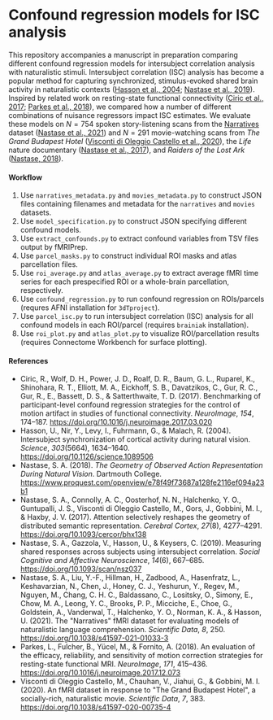 # Confound regression models for ISC analysis
This repository accompanies a manuscript in preparation comparing different confound regression models for intersubject correlation analysis with naturalistic stimuli. Intersubject correlation (ISC) analysis has become a popular method for capturing synchronized, stimulus-evoked shared brain activity in naturalistic contexts ([Hasson et al., 2004](https://doi.org/10.1126/science.1089506); [Nastase et al., 2019](https://doi.org/10.1093/scan/nsz037)). Inspired by related work on resting-state functional connectivity ([Ciric et al., 2017](https://doi.org/10.1016/j.neuroimage.2017.03.020); [Parkes et al., 2018](https://doi.org/10.1016/j.neuroimage.2017.12.073)), we compared how a number of different combinations of nuisance regressors impact ISC estimates. We evaluate these models on $N = 754$ spoken story-listening scans from the [Narratives](https://snastase.github.io/datasets/ds002345) dataset ([Nastase et al., 2021](https://doi.org/10.1038/s41597-021-01033-3)) and $N = 291$ movie-watching scans from *The Grand Budapest Hotel* ([Visconti di Oleggio Castello et al., 2020](https://doi.org/10.1038/s41597-020-00735-4)), the *Life* nature documentary ([Nastase et al., 2017](https://doi.org/10.1093/cercor/bhx138)), and *Raiders of the Lost Ark* ([Nastase, 2018](https://www.proquest.com/openview/e78f49f73687a128fe2116ef094a23b1)).

#### Workflow
1. Use `narratives_metadata.py` and `movies_metadata.py` to construct JSON files containing filenames and metadata for the `narratives` and `movies` datasets.
2. Use `model_specification.py` to construct JSON specifying different confound models.
3. Use `extract_confounds.py` to extract confound variables from TSV files output by fMRIPrep.
4. Use `parcel_masks.py` to construct individual ROI masks and atlas parcellation files.
5. Use `roi_average.py` and `atlas_average.py` to extract average fMRI time series for each prespecified ROI or a whole-brain parcellation, respectively.
6. Use `confound_regression.py` to run confound regression on ROIs/parcels (requres AFNI installation for `3dTproject`).
7. Use `parcel_isc.py` to run intersubject correlation (ISC) analysis for all confound models in each ROI/parcel (requires `brainiak` installation).
8. Use `roi_plot.py` and `atlas_plot.py` to visualize ROI/parcellation results (requires Connectome Workbench for surface plotting).

#### References
- Ciric, R., Wolf, D. H., Power, J. D., Roalf, D. R., Baum, G. L., Ruparel, K., Shinohara, R. T., Elliott, M. A., Eickhoff, S. B., Davatzikos, C., Gur, R. C., Gur, R., E., Bassett, D. S., & Satterthwaite, T. D. (2017). Benchmarking of participant-level confound regression strategies for the control of motion artifact in studies of functional connectivity. *NeuroImage*, *154*, 174–187. https://doi.org/10.1016/j.neuroimage.2017.03.020
- Hasson, U., Nir, Y., Levy, I., Fuhrmann, G., & Malach, R. (2004). Intersubject synchronization of cortical activity during natural vision. *Science*, *303*(5664), 1634–1640. https://doi.org/10.1126/science.1089506
- Nastase, S. A. (2018). *The Geometry of Observed Action Representation During Natural Vision*. Dartmouth College. https://www.proquest.com/openview/e78f49f73687a128fe2116ef094a23b1
- Nastase, S. A., Connolly, A. C., Oosterhof, N. N., Halchenko, Y. O., Guntupalli, J. S., Visconti di Oleggio Castello, M., Gors, J., Gobbini, M. I., & Haxby, J. V. (2017). Attention selectively reshapes the geometry of distributed semantic representation. *Cerebral Cortex*, *27*(8), 4277–4291. https://doi.org/10.1093/cercor/bhx138
- Nastase, S. A., Gazzola, V., Hasson, U., & Keysers, C. (2019). Measuring shared responses across subjects using intersubject correlation. *Social Cognitive and Affective Neuroscience*, *14*(6), 667–685. https://doi.org/10.1093/scan/nsz037
- Nastase, S. A., Liu, Y.-F., Hillman, H., Zadbood, A., Hasenfratz, L., Keshavarzian, N., Chen, J., Honey, C. J., Yeshurun, Y., Regev, M., Nguyen, M., Chang, C. H. C., Baldassano, C., Lositsky, O., Simony, E., Chow, M. A., Leong, Y. C., Brooks, P. P., Micciche, E., Choe, G., Goldstein, A., Vanderwal, T., Halchenko, Y. O., Norman, K. A., & Hasson, U. (2021). The "Narratives" fMRI dataset for evaluating models of naturalistic language comprehension. *Scientific Data*, *8*, 250. https://doi.org/10.1038/s41597-021-01033-3
- Parkes, L., Fulcher, B., Yücel, M., & Fornito, A. (2018). An evaluation of the efficacy, reliability, and sensitivity of motion correction strategies for resting-state functional MRI. *NeuroImage*, *171*, 415–436. https://doi.org/10.1016/j.neuroimage.2017.12.073
- Visconti di Oleggio Castello, M., Chauhan, V., Jiahui, G., & Gobbini, M. I. (2020). An fMRI dataset in response to "The Grand Budapest Hotel", a socially-rich, naturalistic movie. *Scientific Data*, *7*, 383. https://doi.org/10.1038/s41597-020-00735-4



